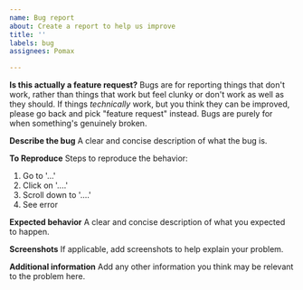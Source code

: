```yaml
---
name: Bug report
about: Create a report to help us improve
title: ''
labels: bug
assignees: Pomax

---
```


**Is this actually a feature request?**
Bugs are for reporting things that don't work, rather than things that work but feel clunky or don't work as well as they should. If things _technically_ work, but you think they can be improved, please go back and pick "feature request" instead. Bugs are purely for when something's genuinely broken.

**Describe the bug**
A clear and concise description of what the bug is.

**To Reproduce**
Steps to reproduce the behavior:
1. Go to '...'
2. Click on '....'
3. Scroll down to '....'
4. See error

**Expected behavior**
A clear and concise description of what you expected to happen.

**Screenshots**
If applicable, add screenshots to help explain your problem.

**Additional information**
Add any other information you think may be relevant to the problem here.
